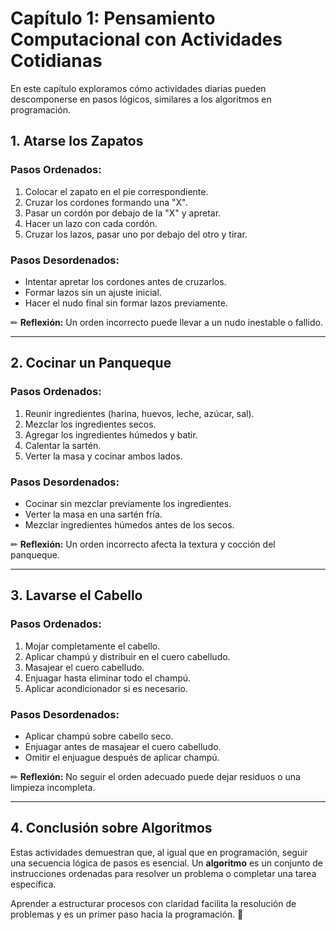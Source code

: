 # Capítulo 1: Pensamiento Computacional con Actividades Cotidianas

En este capítulo exploramos cómo actividades diarias pueden descomponerse en pasos lógicos, similares a los algoritmos en programación.

## 1. Atarse los Zapatos

### Pasos Ordenados:
1. Colocar el zapato en el pie correspondiente.
2. Cruzar los cordones formando una "X".
3. Pasar un cordón por debajo de la "X" y apretar.
4. Hacer un lazo con cada cordón.
5. Cruzar los lazos, pasar uno por debajo del otro y tirar.

### Pasos Desordenados:
- Intentar apretar los cordones antes de cruzarlos.
- Formar lazos sin un ajuste inicial.
- Hacer el nudo final sin formar lazos previamente.

✏ **Reflexión:** Un orden incorrecto puede llevar a un nudo inestable o fallido.

---

## 2. Cocinar un Panqueque

### Pasos Ordenados:
1. Reunir ingredientes (harina, huevos, leche, azúcar, sal).
2. Mezclar los ingredientes secos.
3. Agregar los ingredientes húmedos y batir.
4. Calentar la sartén.
5. Verter la masa y cocinar ambos lados.

### Pasos Desordenados:
- Cocinar sin mezclar previamente los ingredientes.
- Verter la masa en una sartén fría.
- Mezclar ingredientes húmedos antes de los secos.

✏ **Reflexión:** Un orden incorrecto afecta la textura y cocción del panqueque.

---

## 3. Lavarse el Cabello

### Pasos Ordenados:
1. Mojar completamente el cabello.
2. Aplicar champú y distribuir en el cuero cabelludo.
3. Masajear el cuero cabelludo.
4. Enjuagar hasta eliminar todo el champú.
5. Aplicar acondicionador si es necesario.

### Pasos Desordenados:
- Aplicar champú sobre cabello seco.
- Enjuagar antes de masajear el cuero cabelludo.
- Omitir el enjuague después de aplicar champú.

✏ **Reflexión:** No seguir el orden adecuado puede dejar residuos o una limpieza incompleta.

---

## 4. Conclusión sobre Algoritmos

Estas actividades demuestran que, al igual que en programación, seguir una secuencia lógica de pasos es esencial. Un **algoritmo** es un conjunto de instrucciones ordenadas para resolver un problema o completar una tarea específica.

Aprender a estructurar procesos con claridad facilita la resolución de problemas y es un primer paso hacia la programación. 🚀


